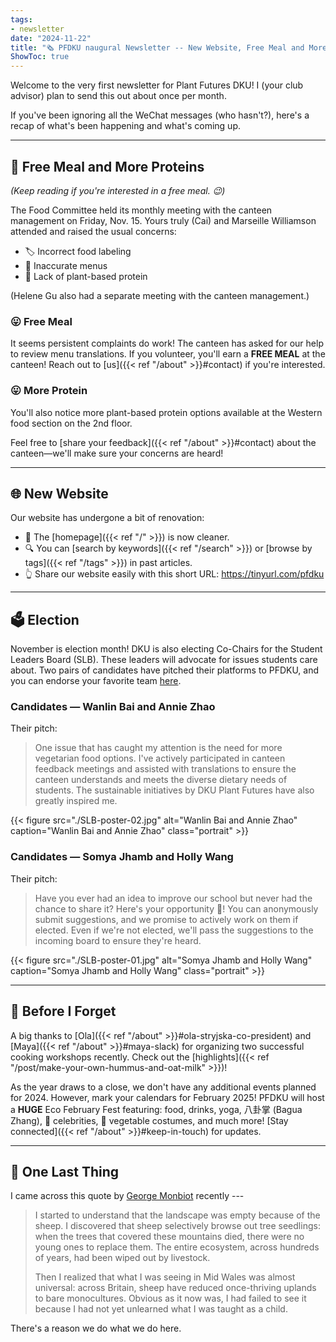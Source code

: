 ```yaml
---
tags:
- newsletter
date: "2024-11-22"
title: "🗞️ PFDKU naugural Newsletter -- New Website, Free Meal and More Proteins, Election"
ShowToc: true
---
```


Welcome to the very first newsletter for Plant Futures DKU!
I (your club advisor) plan to send this out about once per month.

If you've been ignoring all the WeChat messages (who hasn't?), here's a recap of what's been happening and what's coming up.

---

## 🌱 Free Meal and More Proteins

*(Keep reading if you're interested in a free meal. 😉)*

The Food Committee held its monthly meeting with the canteen management on
Friday, Nov. 15. Yours truly (Cai) and Marseille Williamson attended and raised
the usual concerns:

- 🏷️ Incorrect food labeling
- 📄 Inaccurate menus
- 🌱 Lack of plant-based protein

(Helene Gu also had a separate meeting with the canteen management.)

### 😛 Free Meal

It seems persistent complaints do work!  The canteen has asked for our help to
review menu translations. If you volunteer, you'll earn a **FREE MEAL** at the
canteen!  Reach out to [us]({{< ref "/about" >}}#contact) if you're interested.

### 😛 More Protein

You'll also notice more plant-based protein options available at the Western food section on the 2nd floor.

Feel free to [share your feedback]({{< ref "/about" >}}#contact) about the canteen—we'll make sure your concerns are heard!

---

## 🌐 New Website

Our website has undergone a bit of renovation:
- 🌟 The [homepage]({{< ref "/" >}}) is now cleaner.
- 🔍 You can [search by keywords]({{< ref "/search" >}}) or [browse by tags]({{< ref "/tags" >}}) in past articles.
- 👆 Share our website easily with this short URL: https://tinyurl.com/pfdku

---

## 🗳️ Election

November is election month! DKU is also electing Co-Chairs for the Student Leaders Board (SLB). These leaders will advocate for issues students care about. Two pairs of candidates have pitched their platforms to PFDKU, and you can endorse your favorite team [here](https://duke.qualtrics.com/jfe/form/SV_5bSwqzDocvwYjEW).

### Candidates — Wanlin Bai and Annie Zhao

Their pitch:

> One issue that has caught my attention is the need for more vegetarian food options. I've actively participated in canteen feedback meetings and assisted with translations to ensure the canteen understands and meets the diverse dietary needs of students. The sustainable initiatives by DKU Plant Futures have also greatly inspired me.

{{< figure src="./SLB-poster-02.jpg" alt="Wanlin Bai and Annie Zhao" caption="Wanlin Bai and Annie Zhao" class="portrait" >}}

### Candidates — Somya Jhamb and Holly Wang

Their pitch:

> Have you ever had an idea to improve our school but never had the chance to share it? Here's your opportunity 🌟! You can anonymously submit suggestions, and we promise to actively work on them if elected. Even if we're not elected, we'll pass the suggestions to the incoming board to ensure they're heard.

{{< figure src="./SLB-poster-01.jpg" alt="Somya Jhamb and Holly Wang" caption="Somya Jhamb and Holly Wang" class="portrait" >}}

---

## 🤔 Before I Forget

A big thanks to [Ola]({{< ref "/about" >}}#ola-stryjska-co-president) and [Maya]({{< ref "/about" >}}#maya-slack) for organizing two successful cooking workshops recently.
Check out the [highlights]({{< ref "/post/make-your-own-hummus-and-oat-milk" >}})!

As the year draws to a close, we don't have any additional events planned for 2024. However, mark your calendars for February 2025! PFDKU will host a **HUGE** Eco February Fest featuring:
food, drinks, yoga, 八卦掌 (Bagua Zhang), 🤩 celebrities, 🥦 vegetable costumes, and much more! [Stay connected]({{< ref "/about" >}}#keep-in-touch) for updates.

---

## 👋 One Last Thing

I came across this quote by [George Monbiot](https://www.monbiot.com/) recently ---

> I started to understand that the landscape was empty because of the sheep. I discovered that sheep selectively browse out tree seedlings: when the trees that covered these mountains died, there were no young ones to replace them. The entire ecosystem, across hundreds of years, had been wiped out by livestock.
>
> Then I realized that what I was seeing in Mid Wales was almost universal: across Britain, sheep have reduced once-thriving uplands to bare monocultures. Obvious as it now was, I had failed to see it because I had not yet unlearned what I was taught as a child.

There's a reason we do what we do here.

